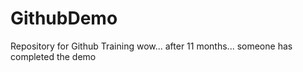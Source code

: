 # GithubDemo
Repository for Github Training
wow... after 11 months... someone has completed the demo
